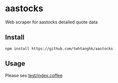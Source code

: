 # aastocks
Web scraper for aastocks detailed quote data

## Install
```
npm install https://github.com/twhtanghk/aastocks
```

## Usage
Please ses [test/index.coffee](https://github.com/twhtanghk/aastocks/blob/master/test/index.coffee)
